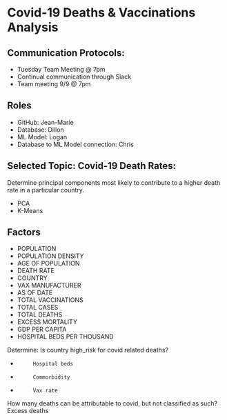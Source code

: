 # Covid-19 Deaths & Vaccinations Analysis


## Communication Protocols:
- Tuesday Team Meeting @ 7pm
- Continual communication through Slack
- Team meeting 9/9 @ 7pm

## Roles
- GitHub: Jean-Marie
- Database: Dillon
- ML Model: Logan
- Database to ML Model connection: Chris


## Selected Topic: Covid-19 Death Rates: 
Determine principal components most likely to contribute to a higher death rate in a particular country.
- PCA
- K-Means 

## Factors
- POPULATION
- POPULATION DENSITY
- AGE OF POPULATION
- DEATH RATE
- COUNTRY
- VAX MANUFACTURER
- AS OF DATE
- TOTAL VACCINATIONS
- TOTAL CASES
- TOTAL DEATHS
- EXCESS MORTALITY
- GDP PER CAPITA
- HOSPITAL BEDS PER THOUSAND
 
Determine:
Is country high_risk for covid related deaths?
-          Hospital beds
-          Commorbidity
-          Vax rate
How many deaths can be attributable to covid, but not classified as such?
Excess deaths

